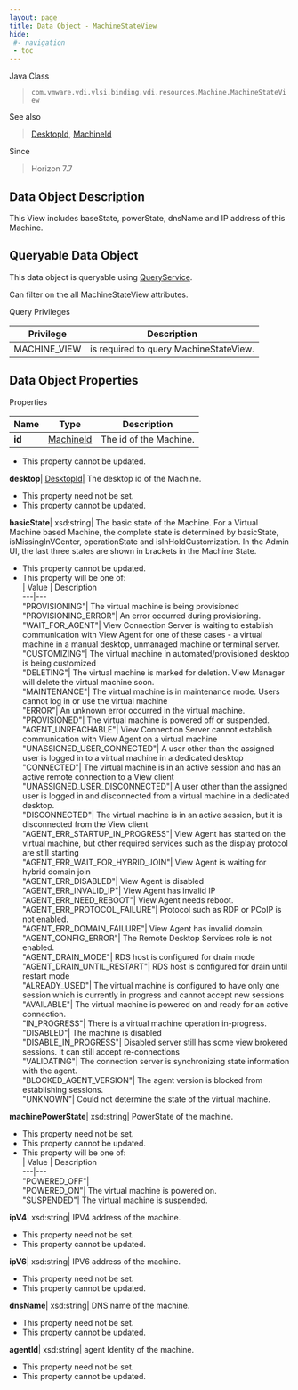 ```yaml
---
layout: page
title: Data Object - MachineStateView
hide:
 #- navigation
 - toc
---
```






Java Class  
> `com.vmware.vdi.vlsi.binding.vdi.resources.Machine.MachineStateView`

See also  
> [DesktopId](vdi.entity.DesktopId.md), [MachineId](vdi.entity.MachineId.md)

Since  
> Horizon 7.7


## Data Object Description 

This View includes baseState, powerState, dnsName and IP address of this Machine. 

##  Queryable Data Object 

This data object is queryable using [QueryService](vdi.query.QueryService.md "QueryService"). 

Can filter on the all MachineStateView attributes. 

Query Privileges 

Privilege |  Description   
---|---  
MACHINE_VIEW|  is required to query MachineStateView.   
  


## Data Object Properties

Properties

Name |  Type |  Description   
---|---|---  
**id**| [MachineId](vdi.entity.MachineId.md)|  The id of the Machine.   


 * This property cannot be updated.

  
**desktop**| [DesktopId](vdi.entity.DesktopId.md)|  The desktop id of the Machine.   


 * This property need not be set.
 * This property cannot be updated.

  
**basicState**|  xsd:string|  The basic state of the Machine. For a Virtual Machine based Machine, the complete state is determined by basicState, isMissingInVCenter, operationState and isInHoldCustomization. In the Admin UI, the last three states are shown in brackets in the Machine State.   


 * This property cannot be updated.
  * This property will be one of:  
|  Value |  Description   
---|---  
"PROVISIONING"| The virtual machine is being provisioned  
"PROVISIONING_ERROR"| An error occurred during provisioning.  
"WAIT_FOR_AGENT"| View Connection Server is waiting to establish communication with View Agent for one of these cases - a virtual machine in a manual desktop, unmanaged machine or terminal server.  
"CUSTOMIZING"| The virtual machine in automated/provisioned desktop is being customized  
"DELETING"| The virtual machine is marked for deletion. View Manager will delete the virtual machine soon.  
"MAINTENANCE"| The virtual machine is in maintenance mode. Users cannot log in or use the virtual machine  
"ERROR"| An unknown error occurred in the virtual machine.  
"PROVISIONED"| The virtual machine is powered off or suspended.  
"AGENT_UNREACHABLE"| View Connection Server cannot establish communication with View Agent on a virtual machine  
"UNASSIGNED_USER_CONNECTED"| A user other than the assigned user is logged in to a virtual machine in a dedicated desktop  
"CONNECTED"| The virtual machine is in an active session and has an active remote connection to a View client  
"UNASSIGNED_USER_DISCONNECTED"| A user other than the assigned user is logged in and disconnected from a virtual machine in a dedicated desktop.  
"DISCONNECTED"| The virtual machine is in an active session, but it is disconnected from the View client  
"AGENT_ERR_STARTUP_IN_PROGRESS"| View Agent has started on the virtual machine, but other required services such as the display protocol are still starting  
"AGENT_ERR_WAIT_FOR_HYBRID_JOIN"| View Agent is waiting for hybrid domain join  
"AGENT_ERR_DISABLED"| View Agent is disabled  
"AGENT_ERR_INVALID_IP"| View Agent has invalid IP  
"AGENT_ERR_NEED_REBOOT"| View Agent needs reboot.  
"AGENT_ERR_PROTOCOL_FAILURE"| Protocol such as RDP or PCoIP is not enabled.  
"AGENT_ERR_DOMAIN_FAILURE"| View Agent has invalid domain.  
"AGENT_CONFIG_ERROR"| The Remote Desktop Services role is not enabled.  
"AGENT_DRAIN_MODE"| RDS host is configured for drain mode  
"AGENT_DRAIN_UNTIL_RESTART"| RDS host is configured for drain until restart mode  
"ALREADY_USED"| The virtual machine is configured to have only one session which is currently in progress and cannot accept new sessions  
"AVAILABLE"| The virtual machine is powered on and ready for an active connection.  
"IN_PROGRESS"| There is a virtual machine operation in-progress.  
"DISABLED"| The machine is disabled  
"DISABLE_IN_PROGRESS"| Disabled server still has some view brokered sessions. It can still accept re-connections  
"VALIDATING"| The connection server is synchronizing state information with the agent.  
"BLOCKED_AGENT_VERSION"| The agent version is blocked from establishing sessions.  
"UNKNOWN"| Could not determine the state of the virtual machine.  

  
**machinePowerState**|  xsd:string|  PowerState of the machine.   


 * This property need not be set.
 * This property cannot be updated.
  * This property will be one of:  
|  Value |  Description   
---|---  
"POWERED_OFF"|   
"POWERED_ON"| The virtual machine is powered on.  
"SUSPENDED"| The virtual machine is suspended.  

  
**ipV4**|  xsd:string|  IPV4 address of the machine.   


 * This property need not be set.
 * This property cannot be updated.

  
**ipV6**|  xsd:string|  IPV6 address of the machine.   


 * This property need not be set.
 * This property cannot be updated.

  
**dnsName**|  xsd:string|  DNS name of the machine.   


 * This property need not be set.
 * This property cannot be updated.

  
**agentId**|  xsd:string|  agent Identity of the machine.   


 * This property need not be set.
 * This property cannot be updated.

  
  

  
